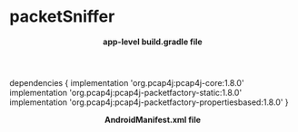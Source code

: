# packetSniffer
<header>
  <p> <b>  app-level build.gradle file</b>
  
</p>
</header>

dependencies {
    implementation 'org.pcap4j:pcap4j-core:1.8.0'
    implementation 'org.pcap4j:pcap4j-packetfactory-static:1.8.0'
    implementation 'org.pcap4j:pcap4j-packetfactory-propertiesbased:1.8.0'
}


<header>
  <p>  <b>AndroidManifest.xml file</b></p> </header>

  <div>
<uses-permission android:name="android.permission.WRITE_EXTERNAL_STORAGE" />
</div>
</header>
